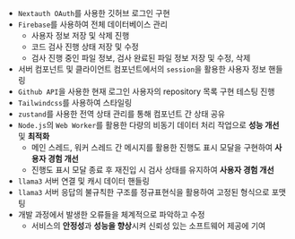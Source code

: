 - `Nextauth OAuth`를 사용한 깃허브 로그인 구현
- `Firebase`를 사용하여 전체 데이터베이스 관리
  - 사용자 정보 저장 및 삭제 진행
  - 코드 검사 진행 상태 저장 및 수정
  - 검사 진행 중인 파일 정보, 검사 완료된 파일 정보 저장 및 수정, 삭제
- 서버 컴포넌트 및 클라이언트 컴포넌트에서의 `session`을 활용한 사용자 정보 핸들링
- `Github API`을 사용한 현재 로그인 사용자의 repository 목록 구현 테스팅 진행
- `Tailwindcss`를 사용하여 스타일링
- `zustand`를 사용한 전역 상태 관리를 통해 컴포넌트 간 상태 공유
- `Node.js`의 `Web Worker`를 활용한 다량의 비동기 데이터 처리 작업으로 **성능 개선** 및 **최적화**
  - 메인 스레드, 워커 스레드 간 메시지를 활용한 진행도 표시 모달을 구현하여 **사용자 경험 개선**
  - 진행도 표시 모달 종료 후 재진입 시 검사 상태를 유지하여 **사용자 경험 개선**
- `llama3` 서버 연결 및 캐시 데이터 핸들링
- `llama3` 서버 응답의 불규칙한 구조를 정규표현식을 활용하여 고정된 형식으로 포맷팅
- 개발 과정에서 발생한 오류들을 체계적으로 파악하고 수정
  - 서비스의 **안정성**과 **성능을 향상**시켜 신뢰성 있는 소프트웨어 제공에 기여
